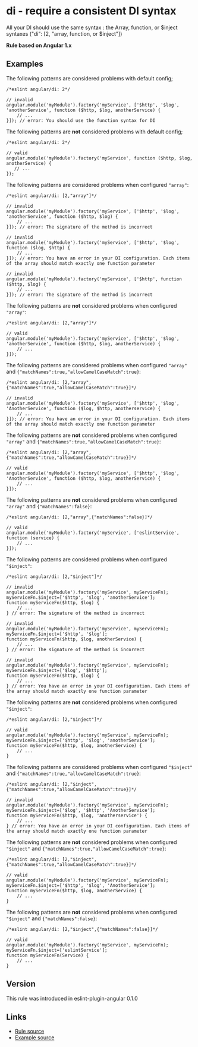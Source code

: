 <!-- WARNING: Generated documentation. Edit docs and examples in the rule and examples file ('rules/di.js', 'examples/di.js'). -->

# di - require a consistent DI syntax

All your DI should use the same syntax : the Array, function, or $inject syntaxes ("di":  [2, "array, function, or $inject"])

**Rule based on Angular 1.x**

## Examples

The following patterns are considered problems with default config;

    /*eslint angular/di: 2*/

    // invalid
    angular.module('myModule').factory('myService', ['$http', '$log', 'anotherService', function ($http, $log, anotherService) {
        // ...
    }]); // error: You should use the function syntax for DI

The following patterns are **not** considered problems with default config;

    /*eslint angular/di: 2*/

    // valid
    angular.module('myModule').factory('myService', function ($http, $log, anotherService) {
       // ...
    });

The following patterns are considered problems when configured `"array"`:

    /*eslint angular/di: [2,"array"]*/

    // invalid
    angular.module('myModule').factory('myService', ['$http', '$log', 'anotherService', function ($http, $log) {
        // ...
    }]); // error: The signature of the method is incorrect

    // invalid
    angular.module('myModule').factory('myService', ['$http', '$log', function ($log, $http) {
        // ...
    }]); // error: You have an error in your DI configuration. Each items of the array should match exactly one function parameter

    // invalid
    angular.module('myModule').factory('myService', ['$http', function ($http, $log) {
        // ...
    }]); // error: The signature of the method is incorrect

The following patterns are **not** considered problems when configured `"array"`:

    /*eslint angular/di: [2,"array"]*/

    // valid
    angular.module('myModule').factory('myService', ['$http', '$log', 'anotherService', function ($http, $log, anotherService) {
        // ...
    }]);

The following patterns are considered problems when configured `"array"` and `{"matchNames":true,"allowCamelCaseMatch":true}`:

    /*eslint angular/di: [2,"array",{"matchNames":true,"allowCamelCaseMatch":true}]*/

    // invalid
    angular.module('myModule').factory('myService', ['$http', '$log', 'AnotherService', function ($log, $http, anotherservice) {
        // ...
    }]); // error: You have an error in your DI configuration. Each items of the array should match exactly one function parameter

The following patterns are **not** considered problems when configured `"array"` and `{"matchNames":true,"allowCamelCaseMatch":true}`:

    /*eslint angular/di: [2,"array",{"matchNames":true,"allowCamelCaseMatch":true}]*/

    // valid
    angular.module('myModule').factory('myService', ['$http', '$log', 'AnotherService', function ($http, $log, anotherService) {
        // ...
    }]);

The following patterns are **not** considered problems when configured `"array"` and `{"matchNames":false}`:

    /*eslint angular/di: [2,"array",{"matchNames":false}]*/

    // valid
    angular.module('myModule').factory('myService', ['eslintService', function (service) {
        // ...
    }]);

The following patterns are considered problems when configured `"$inject"`:

    /*eslint angular/di: [2,"$inject"]*/

    // invalid
    angular.module('myModule').factory('myService', myServiceFn);
    myServiceFn.$inject=['$http', '$log', 'anotherService'];
    function myServiceFn($http, $log) {
        // ...
    } // error: The signature of the method is incorrect

    // invalid
    angular.module('myModule').factory('myService', myServiceFn);
    myServiceFn.$inject=['$http', '$log'];
    function myServiceFn($http, $log, anotherService) {
        // ...
    } // error: The signature of the method is incorrect

    // invalid
    angular.module('myModule').factory('myService', myServiceFn);
    myServiceFn.$inject=['$log', '$http'];
    function myServiceFn($http, $log) {
        // ...
    } // error: You have an error in your DI configuration. Each items of the array should match exactly one function parameter

The following patterns are **not** considered problems when configured `"$inject"`:

    /*eslint angular/di: [2,"$inject"]*/

    // valid
    angular.module('myModule').factory('myService', myServiceFn);
    myServiceFn.$inject=['$http', '$log', 'anotherService'];
    function myServiceFn($http, $log, anotherService) {
        // ...
    }

The following patterns are considered problems when configured `"$inject"` and `{"matchNames":true,"allowCamelCaseMatch":true}`:

    /*eslint angular/di: [2,"$inject",{"matchNames":true,"allowCamelCaseMatch":true}]*/

    // invalid
    angular.module('myModule').factory('myService', myServiceFn);
    myServiceFn.$inject=['$log', '$http', 'AnotherService'];
    function myServiceFn($http, $log, 'anotherservice') {
        // ...
    } // error: You have an error in your DI configuration. Each items of the array should match exactly one function parameter

The following patterns are **not** considered problems when configured `"$inject"` and `{"matchNames":true,"allowCamelCaseMatch":true}`:

    /*eslint angular/di: [2,"$inject",{"matchNames":true,"allowCamelCaseMatch":true}]*/

    // valid
    angular.module('myModule').factory('myService', myServiceFn);
    myServiceFn.$inject=['$http', '$log', 'AnotherService'];
    function myServiceFn($http, $log, anotherService) {
        // ...
    }

The following patterns are **not** considered problems when configured `"$inject"` and `{"matchNames":false}`:

    /*eslint angular/di: [2,"$inject",{"matchNames":false}]*/

    // valid
    angular.module('myModule').factory('myService', myServiceFn);
    myServiceFn.$inject=['eslintService'];
    function myServiceFn(Service) {
        // ...
    }

## Version

This rule was introduced in eslint-plugin-angular 0.1.0

## Links

* [Rule source](/rules/di.js)
* [Example source](/examples/di.js)
